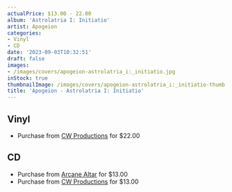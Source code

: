```yaml
---
actualPrice: $13.00 - 22.00
album: 'Astrolatria I: Initiatio'
artist: Apogeion
categories:
- Vinyl
- CD
date: '2023-09-03T10:32:51'
draft: false
images:
- /images/covers/apogeion-astrolatria_i:_initiatio.jpg
inStock: true
thumbnailImage: /images/covers/apogeion-astrolatria_i:_initiatio-thumb.jpg
title: 'Apogeion - Astrolatria I: Initiatio'
---
```


## Vinyl
* Purchase from [CW Productions](https://shop.cwproductions.net/products/apogeion-astrolatria-i-initiatio-cd-1) for $22.00
## CD
* Purchase from [Arcane Altar](https://arcanealtar.bigcartel.com/product/apogeion-astrolatria-i-initiatio-cd) for $13.00
* Purchase from [CW Productions](https://shop.cwproductions.net/products/apogeion-astrolatria-i-initiatio-cd) for $13.00
